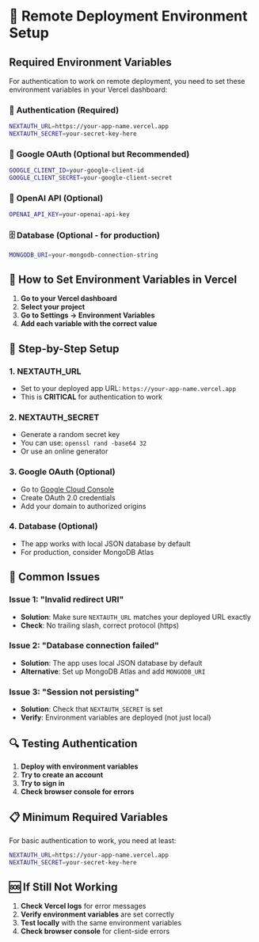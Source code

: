 # 🔧 Remote Deployment Environment Setup

## Required Environment Variables

For authentication to work on remote deployment, you need to set these environment variables in your Vercel dashboard:

### 🔐 **Authentication (Required)**
```bash
NEXTAUTH_URL=https://your-app-name.vercel.app
NEXTAUTH_SECRET=your-secret-key-here
```

### 🔑 **Google OAuth (Optional but Recommended)**
```bash
GOOGLE_CLIENT_ID=your-google-client-id
GOOGLE_CLIENT_SECRET=your-google-client-secret
```

### 🤖 **OpenAI API (Optional)**
```bash
OPENAI_API_KEY=your-openai-api-key
```

### 🗄️ **Database (Optional - for production)**
```bash
MONGODB_URI=your-mongodb-connection-string
```

## 🚀 **How to Set Environment Variables in Vercel**

1. **Go to your Vercel dashboard**
2. **Select your project**
3. **Go to Settings → Environment Variables**
4. **Add each variable with the correct value**

## 🔧 **Step-by-Step Setup**

### 1. **NEXTAUTH_URL**
- Set to your deployed app URL: `https://your-app-name.vercel.app`
- This is **CRITICAL** for authentication to work

### 2. **NEXTAUTH_SECRET**
- Generate a random secret key
- You can use: `openssl rand -base64 32`
- Or use an online generator

### 3. **Google OAuth (Optional)**
- Go to [Google Cloud Console](https://console.cloud.google.com/)
- Create OAuth 2.0 credentials
- Add your domain to authorized origins

### 4. **Database (Optional)**
- The app works with local JSON database by default
- For production, consider MongoDB Atlas

## 🐛 **Common Issues**

### Issue 1: "Invalid redirect URI"
- **Solution**: Make sure `NEXTAUTH_URL` matches your deployed URL exactly
- **Check**: No trailing slash, correct protocol (https)

### Issue 2: "Database connection failed"
- **Solution**: The app uses local JSON database by default
- **Alternative**: Set up MongoDB Atlas and add `MONGODB_URI`

### Issue 3: "Session not persisting"
- **Solution**: Check that `NEXTAUTH_SECRET` is set
- **Verify**: Environment variables are deployed (not just local)

## 🔍 **Testing Authentication**

1. **Deploy with environment variables**
2. **Try to create an account**
3. **Try to sign in**
4. **Check browser console for errors**

## 📋 **Minimum Required Variables**

For basic authentication to work, you need at least:
```bash
NEXTAUTH_URL=https://your-app-name.vercel.app
NEXTAUTH_SECRET=your-secret-key-here
```

## 🆘 **If Still Not Working**

1. **Check Vercel logs** for error messages
2. **Verify environment variables** are set correctly
3. **Test locally** with the same environment variables
4. **Check browser console** for client-side errors
